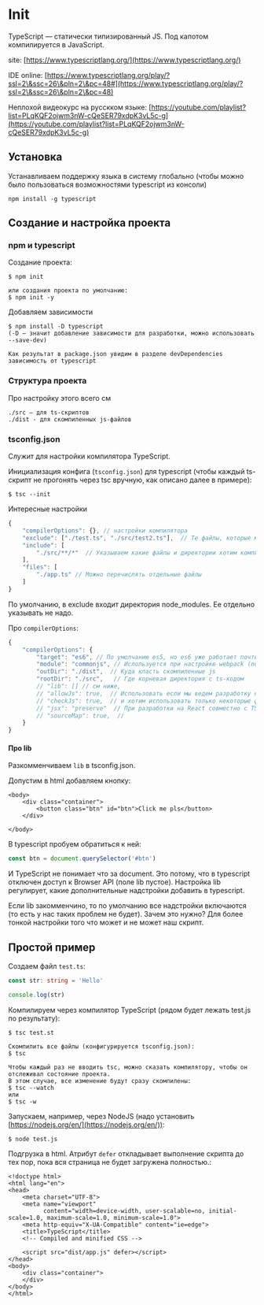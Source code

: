 # Init

TypeScript — статически типизированный JS. Под капотом компилируется в JavaScript.

site: [https://www.typescriptlang.org/](https://www.typescriptlang.org/)

IDE online: [https://www.typescriptlang.org/play/?ssl=2\&ssc=26\&pln=2\&pc=48#](https://www.typescriptlang.org/play/?ssl=2\&ssc=26\&pln=2\&pc=48)

Неплохой видеокурс на русскком языке: [https://youtube.com/playlist?list=PLqKQF2ojwm3nW-cQeSER79xdpK3vL5c-g](https://youtube.com/playlist?list=PLqKQF2ojwm3nW-cQeSER79xdpK3vL5c-g)

## Установка

Устанавливаем поддержку языка в систему глобально (чтобы можно было пользоваться возможностями typescript из консоли)

```
npm install -g typescript
```

## Создание и настройка проекта

### npm и typescript

Создание проекта:

```
$ npm init

или создания проекта по умолчанию:
$ npm init -y
```

Добавляем зависимости

```
$ npm install -D typescript
(-D — значит добавление зависимости для разработки, можно использовать --save-dev)

Как результат в package.json увидим в разделе devDependencies зависимость от typescript
```

### Структура проекта

Про настройку этого всего см&#x20;

```
./src — для ts-скриптов
./dist - для скомпиленных js-файлов
```

### tsconfig.json

Служит для настройки компилятора TypeScript.

Инициализация конфига (`tsconfig.json`) для typescript (чтобы каждый ts-скрипт не прогонять через tsc вручную, как описано далее в примере):

```
$ tsc --init
```

Интересные настройки

```javascript
{
    "compilerOptions": {}, // настройки компилятора
    "exclude": ["./test.ts", "./src/test2.ts"],  // Те файлы, которые мы захотим исключить на этапе компиляции
    "include": [
        "./src/**/*"  // Указываем какие файлы и директории хотим компилить
    ],
    "files": [
        "./app.ts" // Можно перечислять отдельные файлы
    ]
}
```

По умолчанию, в exclude входит директория node\_modules.  Ее отдельно указывать не надо.

Про `compilerOptions`:

```javascript
{
    "compilerOptions": {
        "target": "es6", // По умолчанию es5, но es6 уже работает почти во всех браузерах
        "module": "commonjs", // Используется при настройке webpack (пока хз это о чем)
        "outDir": "./dist",  // Куда класть скомпиленные js
        "rootDir": "./src",   // Где корневая директория с ts-кодом
        // "lib": [] // см ниже,
        // "allowJs": true,  // Использовать если мы ведем разработку на JS
        // "checkJs": true,  // и хотим использовать только некоторые фичи TS
        // "jsx": "preserve"  // При разработки на React совместно с TS
        // "sourceMap": true,  // 
    }
}
```

#### Про lib

Разкомменчиваем `lib` в tsconfig.json.

Допустим в html добавляем кнопку:

```markup
<body>
    <div class="container">
        <button class="btn" id="btn">Click me pls</button>
    </div>
    
</body>
```

В typescript пробуем обратиться к ней:

```typescript
const btn = document.querySelector('#btn')
```

И TypeScript не понимает что за document. Это потому, что в typescript отключен доступ к Browser API (поле lib пустое). Настройка lib регулирует, какие дополнительные надстройки добавить в typescript.

Если lib закомменчино, то по умолчанию все надстройки включаются (то есть у нас таких проблем не будет). Зачем это нужно? Для более тонкой настройки того что может и не может наш скрипт.

## Простой пример

Создаем файл `test.ts`:

```typescript
const str: string = 'Hello'

console.log(str)
```

Компилируем через компилятор TypeScript (рядом будет лежать test.js по результату):&#x20;

```
$ tsc test.st

Скомпилить все файлы (конфигурируется tsconfig.json):
$ tsc

Чтобы каждый раз не вводить tsc, можно сказать компилятору, чтобы он отслеживал состояние проекта.
В этом случае, все изменение будут сразу скомпилены:
$ tsc --watch
или
$ tsc -w
```

Запускаем, например, через NodeJS (надо установить [https://nodejs.org/en/](https://nodejs.org/en/)):

```
$ node test.js
```

Подгрузка в html. Атрибут `defer` откладывает выполнение скрипта до тех пор, пока вся страница не будет загружена полностью.:

```markup
<!doctype html>
<html lang="en">
<head>
    <meta charset="UTF-8">
    <meta name="viewport"
          content="width=device-width, user-scalable=no, initial-scale=1.0, maximum-scale=1.0, minimum-scale=1.0">
    <meta http-equiv="X-UA-Compatible" content="ie=edge">
    <title>TypeScript</title>
    <!-- Compiled and minified CSS -->
    
    <script src="dist/app.js" defer></script>
</head>
<body>
    <div class="container">
    </div>
</body>
</html>

```
